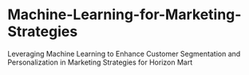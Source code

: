 # Machine-Learning-for-Marketing-Strategies
 Leveraging Machine Learning to Enhance Customer Segmentation and Personalization in Marketing Strategies for Horizon Mart
